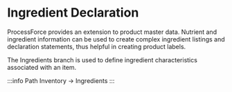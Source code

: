 # Ingredient Declaration

ProcessForce provides an extension to product master data. Nutrient and ingredient information can be used to create complex ingredient listings and declaration statements, thus helpful in creating product labels.

The Ingredients branch is used to define ingredient characteristics associated with an item.

:::info Path
Inventory → Ingredients
:::
